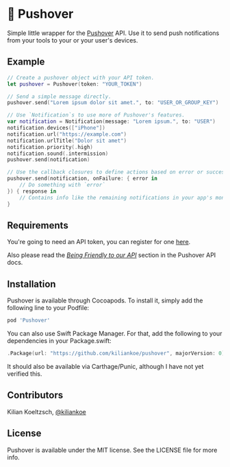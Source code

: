 # 📌 Pushover

Simple little wrapper for the [Pushover](https://pushover.net) API. Use it to send push notifications from your tools to your or your user's devices.

## Example

```swift
// Create a pushover object with your API token.
let pushover = Pushover(token: "YOUR_TOKEN")

// Send a simple message directly.
pushover.send("Lorem ipsum dolor sit amet.", to: "USER_OR_GROUP_KEY")

// Use `Notification`s to use more of Pushover's features.
var notification = Notification(message: "Lorem ipsum.", to: "USER")
notification.devices(["iPhone"])
notification.url("https://example.com")
notification.urlTitle("Dolor sit amet")
notification.priority(.high)
notification.sound(.intermission)
pushover.send(notification)

// Use the callback closures to define actions based on error or success cases.
pushover.send(notification, onFailure: { error in 
	// Do something with `error`
}) { response in
  	// Contains info like the remaining notifications in your app's monthly limit.
}
```

## Requirements

You're going to need an API token, you can register for one [here](https://pushover.net/apps/build).

Also please read the *[Being Friendly to our API](https://pushover.net/api#friendly)* section in the Pushover API docs.

## Installation

Pushover is available through Cocoapods. To install it, simply add the following line to your Podfile:

```ruby
pod 'Pushover'
```

You can also use Swift Package Manager. For that, add the following to your dependencies in your Package.swift:

```swift
.Package(url: "https://github.com/kiliankoe/pushover", majorVersion: 0)
```

It should also be available via Carthage/Punic, although I have not yet verified this.

## Contributors

Kilian Koeltzsch, [@kiliankoe](https://github.com/kiliankoe)

## License

Pushover is available under the MIT license. See the LICENSE file for more info.
